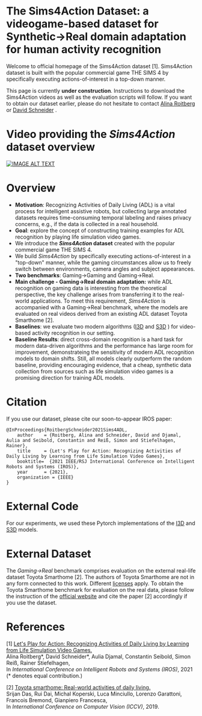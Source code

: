 
# The Sims4Action Dataset: a videogame-based dataset for Synthetic→Real domain adaptation for human activity recognition

Welcome to official homepage of the Sims4Action dataset [1]. Sims4Action dataset is built  with  the  popular  commercial  game THE SIMS 4 by specifically executing actions-of-interest in a top-down manner.

This page is currently **under construction**. Instructions to download the Sims4Action videos as well as the evaluation scripts will follow.
If you want to obtain our dataset earlier, please do not hesitate to contact [Alina Roitberg](https://cvhci.anthropomatik.kit.edu/~aroitberg) or [David Schneider](https://cvhci.anthropomatik.kit.edu/people_2125.php) .


# Video providing the *Sims4Action* dataset overview

[![IMAGE ALT TEXT](https://img.youtube.com/vi/iSJ0fxXiS6s/0.jpg)](https://youtu.be/iSJ0fxXiS6s "Sims4Action dataset overview.")


# Overview

* **Motivation**: Recognizing Activities of Daily Living (ADL) is a vital process for intelligent assistive robots, but collecting large annotated datasets requires time-consuming temporal labeling and raises privacy concerns, e.g., if the data is collected in a real household.
* **Goal**: explore the concept of constructing training examples for ADL recognition by playing life simulation video games.
* We introduce the ***Sims4Action*  dataset** created with the popular commercial game THE SIMS 4.
* We build *Sims4Action* by specifically executing actions-of-interest in a "top-down" manner, while the gaming circumstances allow us to freely switch between environments, camera angles and subject appearances.
* **Two benchmarks**: Gaming→Gaming and Gaming→Real.
* **Main challenge - Gaming→Real domain adaptation:** while ADL recognition on gaming data is interesting from the theoretical perspective, the key challenge arises from transferring it to the real-world applications. To meet this requirement, *Sims4Action*  is accompanied with a Gaming→Real benchmark, where the models are evaluated on real videos derived from an existing ADL dataset Toyota Smarthome [2]. 
* **Baselines**: we evaluate two modern algorithms ([I3D](https://github.com/hassony2/kinetics_i3d_pytorch) and [S3D](https://github.com/kylemin/S3D) ) for video-based activity recognition in our setting.
* **Baseline Results**: direct cross-domain recognition is a  hard task for modern data-driven algorithms and the performance has large room for improvement, demonstrateing the sensitivity of modern ADL recognition models to domain shifts. Still, all models clearly outperform the random baseline, providing encouraging evidence, that a cheap, synthetic data collection from sources such as life simulation video games is a promising direction for training ADL models.



# Citation

If you use our dataset, please cite our soon-to-appear IROS paper:

```
@InProceedings{RoitbergSchneider2021Sims4ADL,
    author    = {Roitberg, Alina and Schneider, David and Djamal, Aulia and Seibold, Constantin and Reiß, Simon and Stiefelhagen, Rainer},
    title     = {Let's Play for Action: Recognizing Activities of Daily Living by Learning from Life Simulation Video Games},
    booktitle=  {2021 IEEE/RSJ International Conference on Intelligent Robots and Systems (IROS)},
    year      = {2021},
    organization = {IEEE}
}
```

# External Code

For our experiments, we used these Pytorch implementations of the [I3D](https://github.com/hassony2/kinetics_i3d_pytorch) and [S3D](https://github.com/kylemin/S3D) models.

# External Dataset

The *Gaming→Real* benchmark comprises evaluation on the external real-life dataset Toyota Smarthome [2]. The authors of Toyota Smarthome are not in any form connected to this work. Different [licenses](https://project.inria.fr/toyotasmarthome/files/2020/12/License_v2.pdf) apply. To obtain the Toyota Smarthome benchmark for evaluation on the real data, please follow the instruction of the [official website](https://project.inria.fr/toyotasmarthome/) and cite the paper [2] accordingly if you use the dataset. 


# References 

[1] [Let's Play for Action: Recognizing Activities of Daily Living by Learning from Life Simulation Video Games.](http://arxiv.org/abs/2107.05617
)\
Alina Roitberg*, David Schneider*, Aulia Djamal, Constantin Seibold, Simon Reiß, Rainer Stiefelhagen,\
In *International Conference on Intelligent Robots and Systems (IROS)*, 2021
(* denotes equal contribution.)

[2] [Toyota smarthome: Real-world activities of daily living.](https://arxiv.org/pdf/2010.14982.pdf)\
Srijan Das, Rui Dai, Michal Koperski, Luca Minciullo, Lorenzo Garattoni, Francois Bremond, Gianpiero Francesca,\
In *International Conference on Computer Vision (ICCV)*, 2019.



